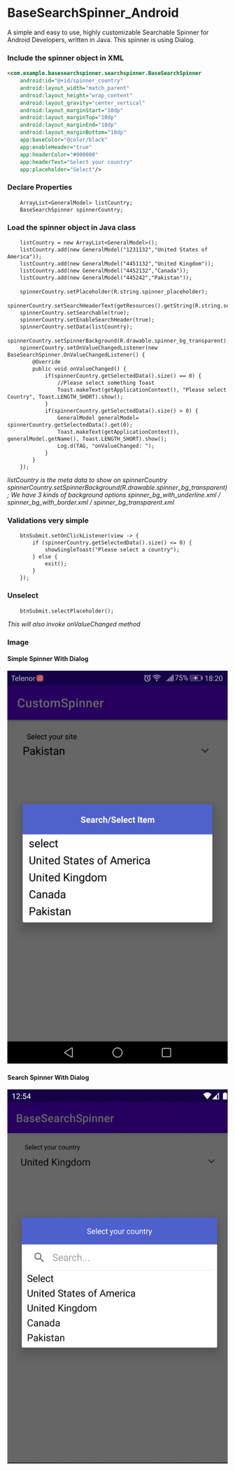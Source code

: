 # BaseSearchSpinner_Android
A simple and easy to use, highly customizable Searchable Spinner for Android Developers, written in Java. This spinner is using Dialog.

### Include the spinner object in XML
```xml
<com.example.basesearchspinner.searchspinner.BaseSearchSpinner
    android:id="@+id/spinner_country"
    android:layout_width="match_parent"
    android:layout_height="wrap_content"
    android:layout_gravity="center_vertical"
    android:layout_marginStart="10dp"
    android:layout_marginTop="10dp"
    android:layout_marginEnd="10dp"
    android:layout_marginBottom="10dp"
    app:baseColor="@color/black"
    app:enableHeader="true"
    app:headerColor="#000000"
    app:headerText="Select your country"
    app:placeholder="Select"/>
```

### Declare Properties
```android
    ArrayList<GeneralModel> listCountry;
    BaseSearchSpinner spinnerCountry;
```

### Load the spinner object in Java class
```android
    listCountry = new ArrayList<GeneralModel>();
    listCountry.add(new GeneralModel("1231132","United States of America"));
    listCountry.add(new GeneralModel("4451132","United Kingdom"));
    listCountry.add(new GeneralModel("4452132","Canada"));
    listCountry.add(new GeneralModel("445242","Pakistan"));

    spinnerCountry.setPlaceholder(R.string.spinner_placeholder);
    spinnerCountry.setSearchHeaderText(getResources().getString(R.string.select_your_country));
    spinnerCountry.setSearchable(true);
    spinnerCountry.setEnableSearchHeader(true);
    spinnerCountry.setData(listCountry);
    spinnerCountry.setSpinnerBackground(R.drawable.spinner_bg_transparent);
    spinnerCountry.setOnValueChangedListener(new BaseSearchSpinner.OnValueChangedListener() {
        @Override
        public void onValueChanged() {
            if(spinnerCountry.getSelectedData().size() == 0) {
                //Please select something Toast
                Toast.makeText(getApplicationContext(), "Please select Country", Toast.LENGTH_SHORT).show();
            }
            if(spinnerCountry.getSelectedData().size() > 0) {
                GeneralModel generalModel= spinnerCountry.getSelectedData().get(0);
                Toast.makeText(getApplicationContext(), generalModel.getName(), Toast.LENGTH_SHORT).show();
                Log.d(TAG, "onValueChanged: ");
            }
        }
    });
```
*listCountry is the meta data to show on spinnerCountry*
*spinnerCountry.setSpinnerBackground(R.drawable.spinner_bg_transparent); We have 3 kinds of background options*
*spinner_bg_with_underline.xml / spinner_bg_with_border.xml / spinner_bg_transparent.xml*

### Validations very simple
```android
    btnSubmit.setOnClickListener(view -> {
        if (spinnerCountry.getSelectedData().size() <= 0) {
            showSingleToast("Please select a country");
        } else {
            exit();
        }
    });
```

### Unselect
```android
    btnSubmit.selectPlaceholder();
```
*This will also invoke onValueChanged method*

### Image
#### Simple Spinner With Dialog
![Simple Spinner With Dialog](https://github.com/xeieshan/BaseSearchSpinner_Android/blob/main/Spinner%20with%20Dialog.jpeg)
#### Search Spinner With Dialog
![Search Spinner With Dialog](https://github.com/xeieshan/BaseSearchSpinner_Android/blob/main/Search%20Spinner%20With%20Dialog.png)
